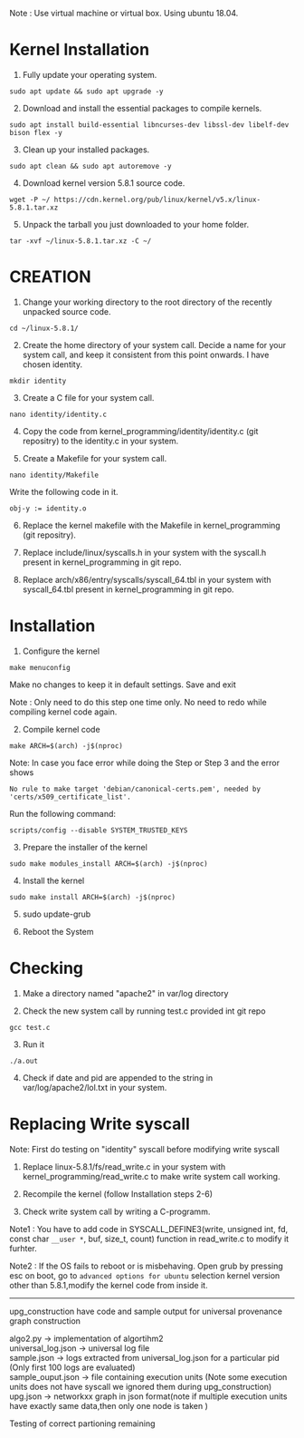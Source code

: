 Note : Use virtual machine or virtual box. Using ubuntu 18.04.

# Kernel Installation #

1. Fully update your operating system.
```
sudo apt update && sudo apt upgrade -y
```
2. Download and install the essential packages to compile kernels.
```
sudo apt install build-essential libncurses-dev libssl-dev libelf-dev bison flex -y

```

3. Clean up your installed packages.
```
sudo apt clean && sudo apt autoremove -y
```

4. Download kernel version 5.8.1 source code.
```
wget -P ~/ https://cdn.kernel.org/pub/linux/kernel/v5.x/linux-5.8.1.tar.xz
```

5. Unpack the tarball you just downloaded to your home folder.
```
tar -xvf ~/linux-5.8.1.tar.xz -C ~/

```

# CREATION #

1. Change your working directory to the root directory of the recently unpacked source code.
```
cd ~/linux-5.8.1/
```

2. Create the home directory of your system call.
Decide a name for your system call, and keep it consistent from this point onwards. I have chosen identity.
```
mkdir identity
```

3. Create a C file for your system call.
```
nano identity/identity.c
```

4. Copy the code from kernel_programming/identity/identity.c (git repositry) to the identity.c in your system.

5. Create a Makefile for your system call.
```
nano identity/Makefile
```
Write the following code in it.
```
obj-y := identity.o
```
6. Replace the kernel makefile with the Makefile in kernel_programming (git repositry).

7. Replace include/linux/syscalls.h in your system with the syscall.h present in kernel_programming in git repo.

8. Replace arch/x86/entry/syscalls/syscall_64.tbl in your system with syscall_64.tbl present in kernel_programming in git repo.


# Installation #

1. Configure the kernel
```
make menuconfig
```
Make no changes to keep it in default settings.
Save and exit

Note : Only need to do this step one time only. No need to redo while compiling kernel code again.

2. Compile kernel code
```
make ARCH=$(arch) -j$(nproc)
```
Note: In case you face error while doing the Step or Step 3 and the error shows  
```
No rule to make target 'debian/canonical-certs.pem', needed by 'certs/x509_certificate_list'.
```

Run the following command:
```
scripts/config --disable SYSTEM_TRUSTED_KEYS
```

3. Prepare the installer of the kernel
```
sudo make modules_install ARCH=$(arch) -j$(nproc)
```

4. Install the kernel
```
sudo make install ARCH=$(arch) -j$(nproc)
```

5. sudo update-grub

6. Reboot the System

# Checking #

1. Make a directory named "apache2" in var/log directory

2. Check the new system call by running test.c provided int git repo
```
gcc test.c
```
3. Run it
```
./a.out
```

4. Check if date and pid are appended to the string in var/log/apache2/lol.txt in your system.

# Replacing Write syscall #

Note: First do testing on "identity" syscall before modifying write syscall

1. Replace linux-5.8.1/fs/read_write.c in your system with kernel_programming/read_write.c to make write system call working.

2. Recompile the kernel (follow Installation steps 2-6)

3. Check write system call by writing a C-programm.

Note1 : You have to add code in SYSCALL_DEFINE3(write, unsigned int, fd, const char `__user *`, buf, size_t, count) function in read_write.c to modify it furhter.

Note2 : If the OS fails to reboot or is misbehaving. Open grub by pressing esc on boot, go to ```advanced options for ubuntu``` selection kernel version other than 5.8.1,modify the kernel code from inside it.
________________________________________________________________________________________________

upg_construction have code and sample output for universal provenance graph construction

algo2.py -> implementation of algortihm2  
universal_log.json -> universal log file  
sample.json -> logs extracted from universal_log.json for a particular pid (Only first 100 logs are evaluated)  
sample_ouput.json -> file containing execution units (Note some execution units does not have syscall we ignored them during upg_construction)  
upg.json -> networkxx graph in json format(note if multiple execution units have exactly same data,then only one node is taken )  
  
Testing of correct partioning remaining